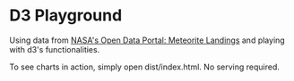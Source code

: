 D3 Playground
===========

Using data from [NASA's Open Data Portal: Meteorite Landings](https://data.nasa.gov/Space-Science/Meteorite-Landings/ak9y-cwf9) and playing with d3's functionalities.

To see charts in action, simply open dist/index.html. No serving required.